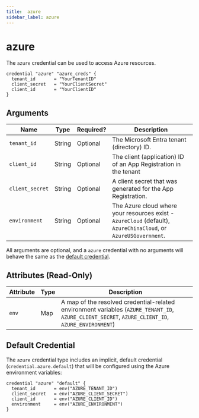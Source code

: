 ```yaml
---
title:  azure
sidebar_label: azure
---
```


# azure

The `azure` credential can be used to access Azure resources.

```hcl
credential "azure" "azure_creds" {
  tenant_id       = "YourTenantID"
  client_secret   = "YourClientSecret"
  client_id       = "YourClientID"
}
```

## Arguments

| Name            | Type    | Required?| Description
|-----------------|---------|----------|-------------------
| `tenant_id`     |  String | Optional | The Microsoft Entra tenant (directory) ID.
| `client_id`     |  String | Optional | The client (application) ID of an App Registration in the tenant
| `client_secret` |  String | Optional | A client secret that was generated for the App Registration.
| `environment`   |  String | Optional | The Azure cloud where your resources exist - `AzureCloud` (default), `AzureChinaCloud`, or `AzureUSGovernment`. 

All arguments are optional, and a `azure` credential with no arguments will behave the same as the [default credential](#default-credential).  


## Attributes (Read-Only)

| Attribute       | Type    |  Description
|-----------------|---------|-----------------
| `env`           | Map     | A map of the resolved credential-related environment variables (`AZURE_TENANT_ID`, `AZURE_CLIENT_SECRET`, `AZURE_CLIENT_ID`, `AZURE_ENVIRONMENT`) 

## Default Credential
The `azure` credential type includes an implicit, default credential (`credential.azure.default`) that will be configured using the Azure environment variables:

```hcl
credential "azure" "default" {
  tenant_id       = env("AZURE_TENANT_ID")
  client_secret   = env("AZURE_CLIENT_SECRET")
  client_id       = env("AZURE_CLIENT_ID")
  environment     = env("AZURE_ENVIRONMENT")
}
```